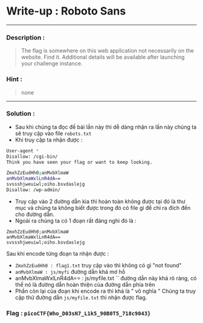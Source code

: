 # Write-up : Roboto Sans
---
### Description :
> The flag is somewhere on this web application not necessarily on the website. Find it.
> Additional details will be available after launching your challenge instance.
### Hint : 
> none
--- 
### Solution : 
- Sau khi chúng ta đọc đề bài lần này thì dễ dàng nhận ra lần này chúng ta sẽ truy cập vào file ``` robots.txt ```
- Khi truy cập ta nhận được :
```bash
User-agent *
Disallow: /cgi-bin/
Think you have seen your flag or want to keep looking.

ZmxhZzEudHh0;anMvbXlmaW
anMvbXlmaWxlLnR4dA==
svssshjweuiwl;oiho.bsvdaslejg
Disallow: /wp-admin/
```
- Truy cập vào 2 đường dẫn kia thì hoàn toàn không được tại đó là thư mục và chúng ta không biết được trong đó có file gì để chỉ ra đích đến cho đường dẫn.
- Ngoài ra chúng ta có 1 đoạn rất đáng nghi đó là :
```
ZmxhZzEudHh0;anMvbXlmaW
anMvbXlmaWxlLnR4dA==
svssshjweuiwl;oiho.bsvdaslejg
```
Sau khi encode từng đoạn ta nhận được :
- `` ZmxhZzEudHh0 : flag1.txt `` truy cập vào thì không có gì "not found"
- `` anMvbXlmaW : js/myfi `` đường dẫn khá mơ hồ
- anMvbXlmaWxlLnR4dA== : js/myfile.txt `` đường dẫn này khá rõ ràng, có thể nó là đường dẫn hoàn thiện của đường dẫn phía trên
- Phần còn lại của đoạn khi encode ra thì khá là " vô nghĩa "
Chúng ta truy cập thử đường dẫn `` js/myfile.txt `` thì nhận được flag.
### Flag : `` picoCTF{Who_D03sN7_L1k5_90B0T5_718c9043} `` 
